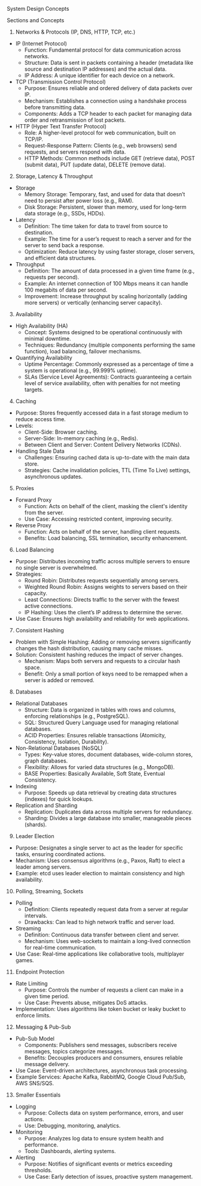 System Design Concepts

Sections and Concepts

1. Networks & Protocols (IP, DNS, HTTP, TCP, etc.)
- IP (Internet Protocol)
  - Function: Fundamental protocol for data communication across networks.
  - Structure: Data is sent in packets containing a header (metadata like source and destination IP addresses) and the actual data.
  - IP Address: A unique identifier for each device on a network.
- TCP (Transmission Control Protocol)
  - Purpose: Ensures reliable and ordered delivery of data packets over IP.
  - Mechanism: Establishes a connection using a handshake process before transmitting data.
  - Components: Adds a TCP header to each packet for managing data order and retransmission of lost packets.
- HTTP (Hyper Text Transfer Protocol)
  - Role: A higher-level protocol for web communication, built on TCP/IP.
  - Request-Response Pattern: Clients (e.g., web browsers) send requests, and servers respond with data.
  - HTTP Methods: Common methods include GET (retrieve data), POST (submit data), PUT (update data), DELETE (remove data).

2. Storage, Latency & Throughput
- Storage
  - Memory Storage: Temporary, fast, and used for data that doesn’t need to persist after power loss (e.g., RAM).
  - Disk Storage: Persistent, slower than memory, used for long-term data storage (e.g., SSDs, HDDs).
- Latency
  - Definition: The time taken for data to travel from source to destination.
  - Example: The time for a user’s request to reach a server and for the server to send back a response.
  - Optimization: Reduce latency by using faster storage, closer servers, and efficient data structures.
- Throughput
  - Definition: The amount of data processed in a given time frame (e.g., requests per second).
  - Example: An internet connection of 100 Mbps means it can handle 100 megabits of data per second.
  - Improvement: Increase throughput by scaling horizontally (adding more servers) or vertically (enhancing server capacity).

3. Availability
- High Availability (HA)
  - Concept: Systems designed to be operational continuously with minimal downtime.
  - Techniques: Redundancy (multiple components performing the same function), load balancing, failover mechanisms.
- Quantifying Availability
  - Uptime Percentage: Commonly expressed as a percentage of time a system is operational (e.g., 99.999% uptime).
  - SLAs (Service Level Agreements): Contracts guaranteeing a certain level of service availability, often with penalties for not meeting targets.

4. Caching
- Purpose: Stores frequently accessed data in a fast storage medium to reduce access time.
- Levels: 
  - Client-Side: Browser caching.
  - Server-Side: In-memory caching (e.g., Redis).
  - Between Client and Server: Content Delivery Networks (CDNs).
- Handling Stale Data
  - Challenges: Ensuring cached data is up-to-date with the main data store.
  - Strategies: Cache invalidation policies, TTL (Time To Live) settings, asynchronous updates.

5. Proxies
- Forward Proxy
  - Function: Acts on behalf of the client, masking the client's identity from the server.
  - Use Case: Accessing restricted content, improving security.
- Reverse Proxy
  - Function: Acts on behalf of the server, handling client requests.
  - Benefits: Load balancing, SSL termination, security enhancement.

6. Load Balancing
- Purpose: Distributes incoming traffic across multiple servers to ensure no single server is overwhelmed.
- Strategies:
  - Round Robin: Distributes requests sequentially among servers.
  - Weighted Round Robin: Assigns weights to servers based on their capacity.
  - Least Connections: Directs traffic to the server with the fewest active connections.
  - IP Hashing: Uses the client’s IP address to determine the server.
- Use Case: Ensures high availability and reliability for web applications.

7. Consistent Hashing
- Problem with Simple Hashing: Adding or removing servers significantly changes the hash distribution, causing many cache misses.
- Solution: Consistent hashing reduces the impact of server changes.
  - Mechanism: Maps both servers and requests to a circular hash space.
  - Benefit: Only a small portion of keys need to be remapped when a server is added or removed.

8. Databases
- Relational Databases
  - Structure: Data is organized in tables with rows and columns, enforcing relationships (e.g., PostgreSQL).
  - SQL: Structured Query Language used for managing relational databases.
  - ACID Properties: Ensures reliable transactions (Atomicity, Consistency, Isolation, Durability).
- Non-Relational Databases (NoSQL)
  - Types: Key-value stores, document databases, wide-column stores, graph databases.
  - Flexibility: Allows for varied data structures (e.g., MongoDB).
  - BASE Properties: Basically Available, Soft State, Eventual Consistency.
- Indexing
  - Purpose: Speeds up data retrieval by creating data structures (indexes) for quick lookups.
- Replication and Sharding
  - Replication: Duplicates data across multiple servers for redundancy.
  - Sharding: Divides a large database into smaller, manageable pieces (shards).

9. Leader Election
- Purpose: Designates a single server to act as the leader for specific tasks, ensuring coordinated actions.
- Mechanism: Uses consensus algorithms (e.g., Paxos, Raft) to elect a leader among servers.
- Example: etcd uses leader election to maintain consistency and high availability.

10. Polling, Streaming, Sockets
- Polling
  - Definition: Clients repeatedly request data from a server at regular intervals.
  - Drawbacks: Can lead to high network traffic and server load.
- Streaming
  - Definition: Continuous data transfer between client and server.
  - Mechanism: Uses web-sockets to maintain a long-lived connection for real-time communication.
- Use Case: Real-time applications like collaborative tools, multiplayer games.

11. Endpoint Protection
- Rate Limiting
  - Purpose: Controls the number of requests a client can make in a given time period.
  - Use Case: Prevents abuse, mitigates DoS attacks.
- Implementation: Uses algorithms like token bucket or leaky bucket to enforce limits.

12. Messaging & Pub-Sub
- Pub-Sub Model
  - Components: Publishers send messages, subscribers receive messages, topics categorize messages.
  - Benefits: Decouples producers and consumers, ensures reliable message delivery.
- Use Case: Event-driven architectures, asynchronous task processing.
- Example Services: Apache Kafka, RabbitMQ, Google Cloud Pub/Sub, AWS SNS/SQS.

13. Smaller Essentials
- Logging
  - Purpose: Collects data on system performance, errors, and user actions.
  - Use: Debugging, monitoring, analytics.
- Monitoring
  - Purpose: Analyzes log data to ensure system health and performance.
  - Tools: Dashboards, alerting systems.
- Alerting
  - Purpose: Notifies of significant events or metrics exceeding thresholds.
  - Use Case: Early detection of issues, proactive system management.


